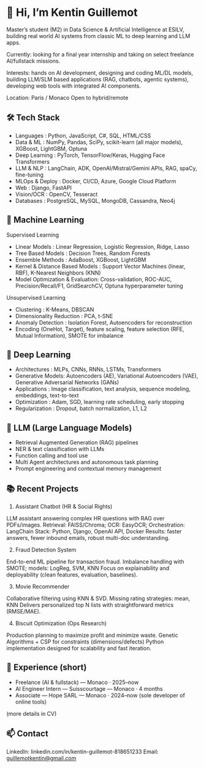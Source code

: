 # 👋 Hi, I’m Kentin Guillemot

Master’s student (M2) in Data Science & Artificial Intelligence at ESILV, building real world  AI systems from classic ML to deep learning and LLM apps. 

Currently: looking for a final year internship and taking on select freelance AI/fullstack missions.

Interests: hands on AI development, designing and coding ML/DL models, building LLM/SLM based applications (RAG, chatbots, agentic systems), developing web tools with integrated AI components.

Location: Paris / Monaco
Open to hybrid/remote

## 🛠️ Tech Stack

- Languages : Python, JavaScript, C#, SQL, HTML/CSS
- Data & ML : NumPy, Pandas, SciPy, scikit-learn (all major models), XGBoost, LightGBM, Optuna
- Deep Learning : PyTorch, TensorFlow/Keras, Hugging Face Transformers
- LLM & NLP : LangChain, ADK, OpenAI/Mistral/Gemini APIs, RAG, spaCy, fine-tuning
- MLOps & Deploy : Docker, CI/CD, Azure, Google Cloud Platform
- Web : Django, FastAPI
- Vision/OCR : OpenCV, Tesseract
- Databases : PostgreSQL, MySQL, MongoDB, Cassandra, Neo4j

## 🧠 Machine Learning

Supervised Learning

- Linear Models : Linear Regression, Logistic Regression, Ridge, Lasso
- Tree Based Models : Decision Trees, Random Forests
- Ensemble Methods : AdaBoost, XGBoost, LightGBM
- Kernel & Distance Based Models : Support Vector Machines (linear, RBF), K-Nearest Neighbors (KNN)
- Model Optimization & Evaluation: Cross-validation, ROC-AUC, Precision/Recall/F1, GridSearchCV, Optuna hyperparameter tuning

Unsupervised Learning

- Clustering : K-Means, DBSCAN
- Dimensionality Reduction : PCA, t-SNE
- Anomaly Detection : Isolation Forest, Autoencoders for reconstruction
- Encoding (OneHot, Target), feature scaling, feature selection (RFE, Mutual Information), SMOTE for imbalance

## 🧩 Deep Learning

- Architectures : MLPs, CNNs, RNNs, LSTMs, Transformers
- Generative Models: Autoencoders (AE), Variational Autoencoders (VAE), Generative Adversarial Networks (GANs)
- Applications : Image classification, text analysis, sequence modeling, embeddings, text-to-text
- Optimization : Adam, SGD, learning rate scheduling, early stopping
- Regularization : Dropout, batch normalization, L1, L2

## 🧠 LLM (Large Language Models)

- Retrieval Augmented Generation (RAG) pipelines
- NER & text classification with LLMs
- Function calling and tool use
- Multi Agent architectures and autonomous task planning
- Prompt engineering and contextual memory management

## 📚 Recent Projects
1) Assistant Chatbot (HR & Social Rights)

LLM assistant answering complex HR questions with RAG over PDFs/images.
Retrieval: FAISS/Chroma; OCR: EasyOCR; Orchestration: LangChain
Stack: Python, Django, OpenAI API, Docker
Results: faster answers, fewer inbound emails, robust multi-doc understanding.

2) Fraud Detection System

End-to-end ML pipeline for transaction fraud.
Imbalance handling with SMOTE; models: LogReg, SVM, KNN
Focus on explainability and deployability (clean features, evaluation, baselines).

3) Movie Recommender

Collaborative filtering using KNN & SVD.
Missing rating strategies: mean, KNN
Delivers personalized top N lists with straightforward metrics (RMSE/MAE).

4) Biscuit Optimization (Ops Research)

Production planning to maximize profit and minimize waste.
Genetic Algorithms + CSP for constraints (dimensions/defects)
Python implementation designed for scalability and fast iteration.

## 💼 Experience (short)

- Freelance (AI & fullstack) — Monaco · 2025–now
- AI Engineer Intern — Suisscourtage — Monaco · 4 months
- Associate — Hope SARL — Monaco · 2024–now (sole developer of online tools)

(more details in CV)

## 📫 Contact

LinkedIn: linkedin.com/in/kentin-guillemot-818651233
Email: guillemotkentin@gmail.com
